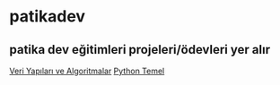# patikadev

## patika dev eğitimleri projeleri/ödevleri yer alır

[Veri Yapıları ve Algoritmalar](./veri-yapilari-ve-algoritmalar/)
[Python Temel](./python-temel/)
